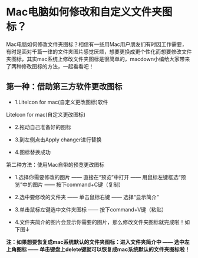 # Mac电脑如何修改和自定义文件夹图标？


Mac电脑如何修改文件夹图标？相信有一些用Mac用户朋友们有时因工作需要，有时是面对千篇一律的文件夹图片感觉厌烦，想要更换成更个性化而想要修改文件夹图标，其实mac系统上修改文件夹图标是很简单的，macdown小编给大家带来了两种修改图标的方法，一起看看吧！

## 第一种：借助第三方软件更改图标
- 1.LiteIcon for mac(自定义更改图标)软件

LiteIcon for mac(自定义更改图标)

- 2.拖动自己准备好的图标


- 3.到左侧点击Apply changer进行替换


- 4.图标替换成功


第二种方法：使用Mac自带的预览更改图标

- 1.选择你需要修改的图片 —— 直接在“预览”中打开 —— 用鼠标左键框选“预览”中的图片 —— 按下command+C键（复制）


- 2.选中要修改的文件夹 —— 单击鼠标右键 —— 选择“显示简介”


- 3.单击鼠标左键选中文件夹图标 —— 按下command+V键（粘贴）


- 4.文件夹简介的图片会显示你需要的图片，那么修改文件夹图标就完成啦！如下图↓


**注：如果想要恢复成mac系统默认的文件夹图标：进入文件夹简介中 —— 选中左上角图标 —— 单击键盘上delete键就可以恢复成mac系统默认的文件夹图标啦！**